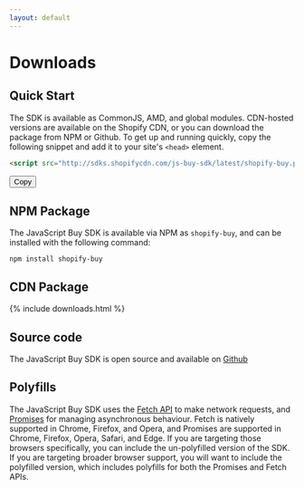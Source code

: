 ```yaml
---
layout: default
---
```

# Downloads

## Quick Start

The SDK is available as CommonJS, AMD, and global modules. CDN-hosted versions are available on the Shopify CDN, or you can download the package from NPM or Github. To get up and running quickly, copy the following snippet and add it to your site's `<head>` element.

```html
<script src="http://sdks.shopifycdn.com/js-buy-sdk/latest/shopify-buy.polyfilled.globals.min.js"></script>
```

<button class="marketing-button copy-button" data-clipboard-text="<script src='http://sdks.shopifycdn.com/js-buy-sdk/latest/shopify-buy.polyfilled.globals.min.js'></script>">Copy</button>

## NPM Package

The JavaScript Buy SDK is available via NPM as `shopify-buy`, and can be installed with the following command:

```
npm install shopify-buy
```

## CDN Package

{% include downloads.html %}

## Source code
The JavaScript Buy SDK is open source and available on [Github](https://github.com/Shopify/js-buy-sdk/)

## Polyfills
The JavaScript Buy SDK uses the [Fetch API](https://developer.mozilla.org/en/docs/Web/API/Fetch_API) to make network requests, and [Promises](https://developer.mozilla.org/en/docs/Web/JavaScript/Reference/Global_Objects/Promise) for managing asynchronous behaviour. Fetch is natively supported in Chrome, Firefox, and Opera, and Promises are supported in Chrome, Firefox, Opera, Safari, and Edge. If you are targeting those browsers specifically, you can include the un-polyfilled version of the SDK. If you are targeting broader browser support, you will want to include the polyfilled version, which includes polyfills for both the Promises and Fetch APIs.
